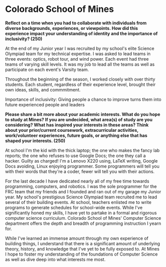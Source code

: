 # Colorado School of Mines

**Reflect on a time when you had to collaborate with individuals from diverse
backgrounds, experiences, or viewpoints. How did this experience impact your
understanding of identity and the importance of inclusivity? (250)**

At the end of my Junior year I was recruited by my school's elite Science
Olympiad team for my technical expertise. I was asked to lead teams in three
events: optics, robot tour, and wind power. Each event had three teams of
varying skill levels. It was my job to lead all the teams as well as
participate on each event's Varsity team.

Throughout the beginning of the season, I worked closely with over thirty
students. Each student, regardless of their experience level, brought their own
ideas, skills, and commmitment.

Importance of inclusivity: Giving people a chance to improve turns them into
future experienced people and leaders

**Please share a bit more about your academic interests. What do you hope to
study at Mines? If you are undecided, what area(s) of study are you
considering? What has inspired your interests in these areas? Think about your
prior/current coursework, extracurricular activities, work/volunteer
experiences, future goals, or anything else that has shaped your interests. (250)**

At school I'm the kid with the thick laptop; the one who makes the fancy lab
reports; the one who refuses to use Google Docs; the one they call a hacker.
Guilty as charged! I'm a Lenovo X220 using, LaTeX writing, Google Docs
avoiding, Linux enjoying programmer. Some programmers will tell you with their
words that they're a coder, fewer will tell you with their actions.

For the last decade I have dedicated nearly all of my free time towards
programming, computers, and robotics. I was the sole programmer for the FRC
team that my friends and I founded and ran out of my garage my Junior year. My
school's prestigious Science Olympiad team recruited me to lead several of
their building events. At school, teachers enlisted me to write programs to
generate schedules for school-wide events. While I've significantly honed my
skills, I have yet to partake in a formal and rigorous computer science
curriculum. Colorado School of Mines' Computer Science department offers the
depth and breadth of programming instruction I yearn for.

While I've learned an immense amount through my own experience of building
things, I understand that there is a significant amount of underlying theory,
history, and knowledge that I've yet to be fully exposed to. At Mines I hope to
foster my understanding of the foundations of Computer Science as well as dive
deep into what interests me most.

